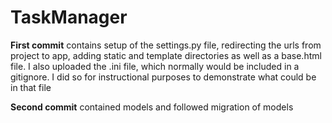# TaskManager  
<p><b>First commit</b> contains setup of the settings.py file, redirecting the urls from project to app, adding static and template directories as well as a base.html file. I also uploaded the .ini file, which normally would be included in a gitignore. I did so for instructional purposes to demonstrate what could be in that file</p>
<p><b>Second commit</b> contained models and followed migration of models</p>
